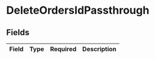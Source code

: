 # DeleteOrdersIdPassthrough


## Fields

| Field       | Type        | Required    | Description |
| ----------- | ----------- | ----------- | ----------- |